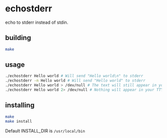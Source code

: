 # echostderr
echo to stderr instead of stdin.

## building
```bash
make
```

## usage
```bash
./echostderr Hello world # Will send "Hello world\n" to stderr
./echostderr -n Hello world # Will send "Hello world" to stderr
./echostderr Hello world > /dev/null # The text will still appear in your TTY
./echostderr Hello world 2> /dev/null # Nothing will appear in your TTY, because stderr is silenced
```

## installing
```bash
make
make install
```
Default INSTALL_DIR is `/usr/local/bin`
